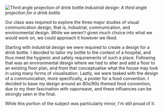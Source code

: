 ![Third angle projection of drink bottle](bottle-third-angle.png)
*Industrial design: A third angle projection for a drink bottle*

Our class was required to explore the three major studies of visual communication design, that is, industrial, communication, and environmental design. While we weren't given much choice into what we would work on, we could approach it however we liked.

Starting with industrial design we were required to create a design for a drink bottle. I decided to tailor my bottle to the context of a hospital, and thus meet the hygienic and safety requirements of such a place. Following that was an environmental design where we had to alter and add a floor to an existing floor plan, and from that conceptualise what the house may look in using many forms of visualisation. Lastly, we were tasked with the design of a communication, more specifically, a poster for a food convention. I decided to base my design around an 80s/90s themed food convention, due to my then fascination with vaporwave, and these influences can be strongly seen in the final.

While this portion of the subject was particularly minor, I'm still proud of it.